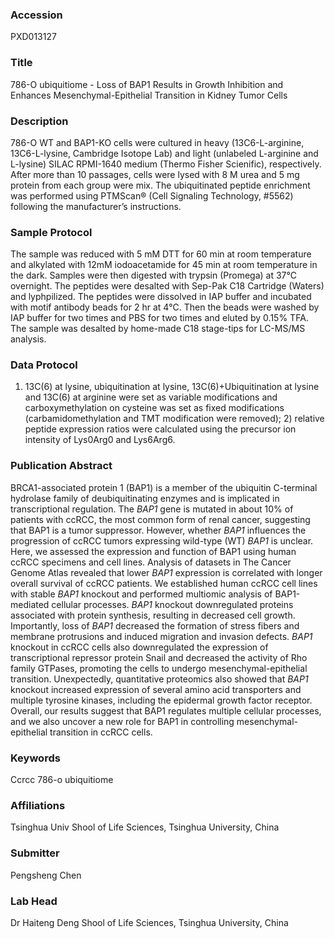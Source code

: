 ### Accession
PXD013127

### Title
786-O ubiquitiome -  Loss of BAP1 Results in Growth Inhibition and Enhances Mesenchymal-Epithelial Transition in Kidney Tumor Cells

### Description
786-O WT and BAP1-KO cells were cultured in heavy (13C6-L-arginine, 13C6-L-lysine, Cambridge Isotope Lab) and light (unlabeled L-arginine and L-lysine) SILAC RPMI-1640 medium (Thermo Fisher Scienific), respectively. After more than 10 passages, cells were lysed with 8 M urea and 5 mg protein from each group were mix. The ubiquitinated peptide enrichment was performed using PTMScan® (Cell Signaling Technology, #5562) following the manufacturer’s instructions.

### Sample Protocol
The sample was reduced with 5 mM DTT for 60 min at room temperature and alkylated with 12mM iodoacetamide for 45 min at room temperature in the dark. Samples were then digested with trypsin (Promega) at 37℃ overnight. The peptides were desalted with Sep-Pak C18 Cartridge (Waters) and lyphpilized. The peptides were dissolved in IAP buffer and incubated with motif antibody beads for 2 hr at 4℃. Then the beads were washed by IAP buffer for two times and PBS for two times and eluted by 0.15% TFA. The sample was desalted by home-made C18 stage-tips for LC-MS/MS analysis.

### Data Protocol
1) 13C(6) at lysine, ubiquitination at lysine, 13C(6)+Ubiquitination at lysine and 13C(6) at arginine were set as variable modifications and carboxymethylation on cysteine was set as fixed modifications (carbamidomethylation  and TMT modification were removed); 2) relative peptide expression ratios were calculated using the precursor ion intensity of Lys0Arg0 and Lys6Arg6.

### Publication Abstract
BRCA1-associated protein 1 (BAP1) is a member of the ubiquitin C-terminal hydrolase family of deubiquitinating enzymes and is implicated in transcriptional regulation. The <i>BAP1</i> gene is mutated in about 10% of patients with ccRCC, the most common form of renal cancer, suggesting that BAP1 is a tumor suppressor. However, whether <i>BAP1</i> influences the progression of ccRCC tumors expressing wild-type (WT) <i>BAP1</i> is unclear. Here, we assessed the expression and function of BAP1 using human ccRCC specimens and cell lines. Analysis of datasets in The Cancer Genome Atlas revealed that lower <i>BAP1</i> expression is correlated with longer overall survival of ccRCC patients. We established human ccRCC cell lines with stable <i>BAP1</i> knockout and performed multiomic analysis of BAP1-mediated cellular processes. <i>BAP1</i> knockout downregulated proteins associated with protein synthesis, resulting in decreased cell growth. Importantly, loss of <i>BAP1</i> decreased the formation of stress fibers and membrane protrusions and induced migration and invasion defects. <i>BAP1</i> knockout in ccRCC cells also downregulated the expression of transcriptional repressor protein Snail and decreased the activity of Rho family GTPases, promoting the cells to undergo mesenchymal-epithelial transition. Unexpectedly, quantitative proteomics also showed that <i>BAP1</i> knockout increased expression of several amino acid transporters and multiple tyrosine kinases, including the epidermal growth factor receptor. Overall, our results suggest that BAP1 regulates multiple cellular processes, and we also uncover a new role for BAP1 in controlling mesenchymal-epithelial transition in ccRCC cells.

### Keywords
Ccrcc 786-o ubiquitiome

### Affiliations
Tsinghua Univ
Shool of Life Sciences, Tsinghua University, China

### Submitter
Pengsheng Chen

### Lab Head
Dr Haiteng Deng
Shool of Life Sciences, Tsinghua University, China


